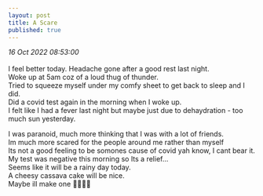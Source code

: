 ```yaml
---
layout: post
title: A Scare
published: true
---
```

_16 Oct 2022 08:53:00_
<br>
<br>
I feel better today. Headache gone after a good rest last night.
<br>
Woke up at 5am coz of a loud thug of thunder.
<br>
Tried to squeeze myself under my comfy sheet to get back to sleep and I did.
<br>
Did a covid test again in the morning when I woke up.
<br>
I felt like I had a fever last night but maybe just due to dehaydration - too much sun yesterday.
<br>
<!--more-->
I was paranoid, much more thinking that I was with a lot of friends.
<br>
Im much more scared for the people around me rather than myself
<br>
Its not a good feeling to be somones cause of covid yah know, I cant bear it.
<br>
My test was negative this morning so Its a  relief...
<br>
Seems like it will be a rainy day today.
<br>
A cheesy cassava cake will be nice.
<br>
Maybe ill make one 💁🏼‍♀️🍮

